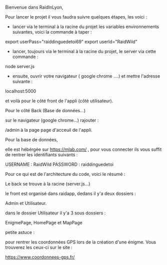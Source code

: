 Bienvenue dans RaidInLyon,


Pour lancer le projet il vous faudra suivre quelques étapes, les voici :

- lancer via le terminal à la racine du projet les variables environnements suivantes, voici la commande à taper :

export userPass="raiddinguedetoi69" export userId="RaidWild"



- lancer, toujours via le terminal à la racine du projet, le server via cette commande :

node server.js


- ensuite, ouvrir votre navigateur ( google chrome ....) et mettre l'adresse suivante :

localhost:5000


et voilà pour le côté front de l'appli (côté utilisateur).


Pour le côté Back (Base de données...)

sur le navigateur (google chrome...) rajouter : 

/admin   à la page page d'acceuil de l'appli. 

Pour la base de données,

elle est hébérgée sur https://mlab.com/ , pour vous connecter ils vous suffit de rentrer les identifiants suivants :

USERNAME : RaidWild
PASSWORD : raiddinguedetoi


Pour ce qui est de l'architecture du code, voici le résumé :
 
 Le back se trouve à la racine (server.js...)

 le front est organisé dans raidapp, dedans il y'a deux dossiers : 
 
 Admin et Utilisateur.

 dans le dossier Utilisateur il y'a 3 sous dossiers :

 EnigmePage, HomePage et MapPage




 petite astuce :

 pour rentrer les coordonnées GPS lors de la création d'une énigme. Vous trouverez les ceux-ci sur le site :

 https://www.coordonnees-gps.fr/

